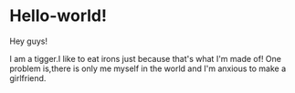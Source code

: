 # Hello-world!


Hey guys!

I am a tigger.I like to eat irons just because that's what I'm made of!
One problem is,there is only me myself in the world and I'm anxious to make a girlfriend.

